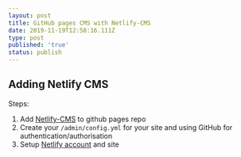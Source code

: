 ```yaml
---
layout: post
title: GitHub pages CMS with Netlify-CMS
date: 2019-11-19T12:58:16.111Z
type: post
published: 'true'
status: publish
---
```



## Adding Netlify CMS

Steps:
1. Add [Netlify-CMS](https://www.netlifycms.org/docs/add-to-your-site/) to github pages repo
2. Create your `/admin/config.yml` for your site and using GitHub for authentication/authorisation
3. Setup [Netlify account](https://www.netlify.com/blog/2015/10/28/a-step-by-step-guide-jekyll-3.0-on-netlify/) and site
